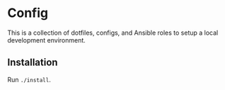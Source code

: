 # Config

This is a collection of dotfiles, configs, and Ansible roles to setup a local development environment.

## Installation

Run `./install`.
